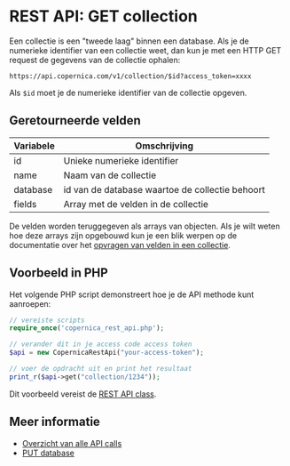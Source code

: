 # REST API: GET collection

Een collectie is een "tweede laag" binnen een database. Als je de numerieke
identifier van een collectie weet, dan kun je met een HTTP GET request de
gegevens van de collectie ophalen:

`https://api.copernica.com/v1/collection/$id?access_token=xxxx`

Als `$id` moet je de numerieke identifier van de collectie opgeven.


## Geretourneerde velden

| Variabele    | Omschrijving                                      |
|--------------|---------------------------------------------------|
| id       	   | Unieke numerieke identifier                       |
| name         | Naam van de collectie                             |
| database     | id van de database waartoe de collectie behoort   |
| fields       | Array met de velden in de collectie               |

De velden worden teruggegeven als arrays van objecten. Als je wilt weten hoe 
deze arrays zijn opgebouwd kun je een blik werpen op de documentatie over het [opvragen van velden in een collectie](rest-get-collection-fields).


## Voorbeeld in PHP

Het volgende PHP script demonstreert hoe je de API methode kunt aanroepen:

```php
// vereiste scripts
require_once('copernica_rest_api.php');

// verander dit in je access code access token
$api = new CopernicaRestApi("your-access-token");

// voer de opdracht uit en print het resultaat
print_r($api->get("collection/1234"));
```

Dit voorbeeld vereist de [REST API class](rest-php).

## Meer informatie

* [Overzicht van alle API calls](rest-api)
* [PUT database](rest-put-database)

